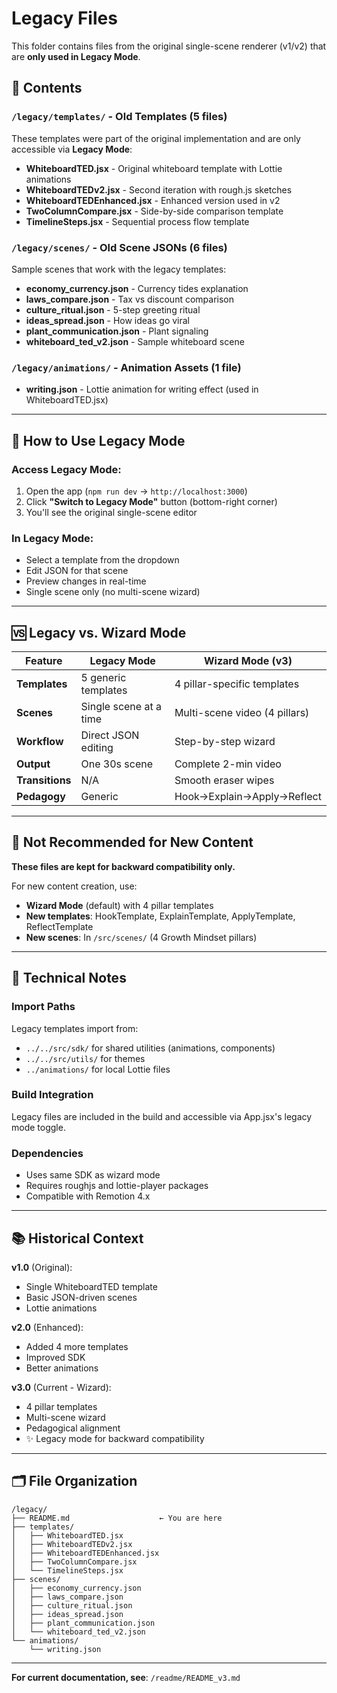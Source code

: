 # Legacy Files

This folder contains files from the original single-scene renderer (v1/v2) that are **only used in Legacy Mode**.

## 📁 Contents

### `/legacy/templates/` - Old Templates (5 files)
These templates were part of the original implementation and are only accessible via **Legacy Mode**:

- **WhiteboardTED.jsx** - Original whiteboard template with Lottie animations
- **WhiteboardTEDv2.jsx** - Second iteration with rough.js sketches
- **WhiteboardTEDEnhanced.jsx** - Enhanced version used in v2
- **TwoColumnCompare.jsx** - Side-by-side comparison template
- **TimelineSteps.jsx** - Sequential process flow template

### `/legacy/scenes/` - Old Scene JSONs (6 files)
Sample scenes that work with the legacy templates:

- **economy_currency.json** - Currency tides explanation
- **laws_compare.json** - Tax vs discount comparison
- **culture_ritual.json** - 5-step greeting ritual
- **ideas_spread.json** - How ideas go viral
- **plant_communication.json** - Plant signaling
- **whiteboard_ted_v2.json** - Sample whiteboard scene

### `/legacy/animations/` - Animation Assets (1 file)
- **writing.json** - Lottie animation for writing effect (used in WhiteboardTED.jsx)

---

## 🔄 How to Use Legacy Mode

### Access Legacy Mode:
1. Open the app (`npm run dev` → `http://localhost:3000`)
2. Click **"Switch to Legacy Mode"** button (bottom-right corner)
3. You'll see the original single-scene editor

### In Legacy Mode:
- Select a template from the dropdown
- Edit JSON for that scene
- Preview changes in real-time
- Single scene only (no multi-scene wizard)

---

## 🆚 Legacy vs. Wizard Mode

| Feature | Legacy Mode | Wizard Mode (v3) |
|---------|-------------|------------------|
| **Templates** | 5 generic templates | 4 pillar-specific templates |
| **Scenes** | Single scene at a time | Multi-scene video (4 pillars) |
| **Workflow** | Direct JSON editing | Step-by-step wizard |
| **Output** | One 30s scene | Complete 2-min video |
| **Transitions** | N/A | Smooth eraser wipes |
| **Pedagogy** | Generic | Hook→Explain→Apply→Reflect |

---

## 🚫 Not Recommended for New Content

**These files are kept for backward compatibility only.**

For new content creation, use:
- **Wizard Mode** (default) with 4 pillar templates
- **New templates**: HookTemplate, ExplainTemplate, ApplyTemplate, ReflectTemplate
- **New scenes**: In `/src/scenes/` (4 Growth Mindset pillars)

---

## 🔧 Technical Notes

### Import Paths
Legacy templates import from:
- `../../src/sdk/` for shared utilities (animations, components)
- `../../src/utils/` for themes
- `../animations/` for local Lottie files

### Build Integration
Legacy files are included in the build and accessible via App.jsx's legacy mode toggle.

### Dependencies
- Uses same SDK as wizard mode
- Requires roughjs and lottie-player packages
- Compatible with Remotion 4.x

---

## 📚 Historical Context

**v1.0** (Original):
- Single WhiteboardTED template
- Basic JSON-driven scenes
- Lottie animations

**v2.0** (Enhanced):
- Added 4 more templates
- Improved SDK
- Better animations

**v3.0** (Current - Wizard):
- 4 pillar templates
- Multi-scene wizard
- Pedagogical alignment
- ✨ Legacy mode for backward compatibility

---

## 🗂️ File Organization

```
/legacy/
├── README.md                    ← You are here
├── templates/
│   ├── WhiteboardTED.jsx
│   ├── WhiteboardTEDv2.jsx
│   ├── WhiteboardTEDEnhanced.jsx
│   ├── TwoColumnCompare.jsx
│   └── TimelineSteps.jsx
├── scenes/
│   ├── economy_currency.json
│   ├── laws_compare.json
│   ├── culture_ritual.json
│   ├── ideas_spread.json
│   ├── plant_communication.json
│   └── whiteboard_ted_v2.json
└── animations/
    └── writing.json
```

---

**For current documentation, see**: `/readme/README_v3.md`
